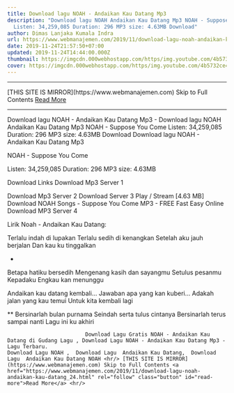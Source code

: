 ```yaml
---
title: Download lagu NOAH - Andaikan Kau Datang Mp3
description: "Download lagu NOAH Andaikan Kau Datang Mp3 NOAH - Suppose You Come
  Listen: 34,259,085 Duration: 296 MP3 size: 4.63MB Download"
author: Dimas Lanjaka Kumala Indra
url: https://www.webmanajemen.com/2019/11/download-lagu-noah-andaikan-kau-datang_24.html
date: 2019-11-24T21:57:50+07:00
updated: 2019-11-24T14:44:00.000Z
thumbnail: https://imgcdn.000webhostapp.com/https/img.youtube.com/4b5732ce420e9e6b2886f399da865fca.jpeg
cover: https://imgcdn.000webhostapp.com/https/img.youtube.com/4b5732ce420e9e6b2886f399da865fca.jpeg
---
```


<hr/> [THIS SITE IS MIRROR](https://www.webmanajemen.com) Skip to Full Contents <a href="https://www.webmanajemen.com/2019/11/download-lagu-noah-andaikan-kau-datang_24.html" rel="follow" class="button" id="read-more">Read More</a> <hr/> Download lagu NOAH - Andaikan Kau Datang Mp3 - Download lagu NOAH Andaikan Kau Datang Mp3 NOAH - Suppose You Come Listen: 34,259,085 Duration: 296 MP3 size: 4.63MB Download Download lagu NOAH - Andaikan Kau Datang Mp3

  NOAH - Suppose You Come 

  Listen: 34,259,085 
  Duration: 296 
  MP3 size: 4.63MB 

  Download Links 
  Download Mp3 Server 1 

  Download Mp3 Server 2 
  Download Server 3 
  Play / Stream [4.63 MB] Download NOAH Songs - Suppose You Come MP3 - FREE Fast Easy Online 
  Download MP3 Server 4 


                             
Lirik Noah - Andaikan Kau Datang:
                             
Terlalu indah di lupakan
  Terlalu sedih di kenangkan
  Setelah aku jauh berjalan
  Dan kau ku tinggalkan
  
  *
  Betapa hatiku bersedih
  Mengenang kasih dan sayangmu
  Setulus pesanmu
  Kepadaku
  Engkau kan menunggu
  
  Andaikan kau datang kembali...
  Jawaban apa yang kan kuberi...
  Adakah jalan yang kau temui
  Untuk kita kembali lagi
  
  **
  Bersinarlah bulan purnama
  Seindah serta tulus cintanya
  Bersinarlah terus sampai nanti
  Lagu ini ku akhiri                                 
                                 
                             Download Lagu Gratis NOAH - Andaikan Kau Datang di Gudang Lagu , Download Lagu NOAH - Andaikan Kau Datang Mp3 - Lagu Terbaru.                                                         Download Lagu NOAH ,  Download Lagu  Andaikan Kau Datang,  Download Lagu  Andaikan Kau Datang NOAH <hr/> [THIS SITE IS MIRROR](https://www.webmanajemen.com) Skip to Full Contents <a href="https://www.webmanajemen.com/2019/11/download-lagu-noah-andaikan-kau-datang_24.html" rel="follow" class="button" id="read-more">Read More</a> <hr/>